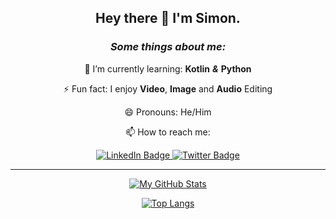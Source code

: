 <div class = "Title" align = "center"
                  </div>
                  
## Hey there 👋 I'm Simon.

### ___Some things about me:___
 🌱 I’m currently learning: **Kotlin** ***&*** **Python**

 ⚡ Fun fact: I enjoy **Video**, **Image** and **Audio** Editing 

 😄 Pronouns: He/Him

 📫 How to reach me:

  <div id="badges">
    <a href="https://www.linkedin.com/in/simonhickey-/">
    <img src="https://img.shields.io/badge/LinkedIn-blue?style=for-the-badge&logo=linkedin&logoColor=white" alt="LinkedIn Badge"/>
      </a>
 <a href="https://twitter.com/SimonHickDev">
  <img src="https://img.shields.io/badge/Twitter-blue?style=for-the-badge&logo=twitter&logoColor=white" alt="Twitter Badge"/>
      </a>
    </div>


______________________________________________

[![My GitHub Stats](https://github-readme-stats.vercel.app/api/?username=SimonHic&count_private=true&theme=monokai&showicons=true)]()

[![Top Langs](https://github-readme-stats-git-masterrstaa-rickstaa.vercel.app/api/top-langs/?username=SimonHic&theme=monokai)](https://github.com/SimonHic/github-readme-stats)
                 
